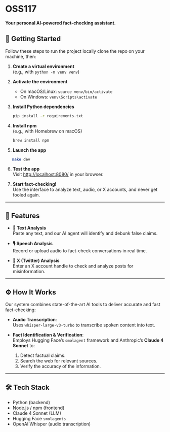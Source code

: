 # OSS117

**Your personal AI-powered fact-checking assistant.**

## 🚀 Getting Started

Follow these steps to run the project locally
clone the repo on your machine, then: 

1. **Create a virtual environment**  
   (e.g., with `python -m venv venv`)

2. **Activate the environment**  
   - On macOS/Linux: `source venv/bin/activate`  
   - On Windows: `venv\Scripts\activate`

3. **Install Python dependencies**  
   ```bash
   pip install -r requirements.txt
   ```

4. **Install npm**  
   (e.g., with Homebrew on macOS)  
   ```bash
   brew install npm
   ```
5. **Launch the app**
```bash
   make dev
   ```
6. **Test the app**  
   Visit [http://localhost:8080/](http://localhost:8080/) in your browser.

7. **Start fact-checking!**  
   Use the interface to analyze text, audio, or X accounts, and never get fooled again.

---

## 🧠 Features

- **📝 Text Analysis**  
  Paste any text, and our AI agent will identify and debunk false claims.

- **🎙️ Speech Analysis**  
  Record or upload audio to fact-check conversations in real time.

- **📱 X (Twitter) Analysis**  
  Enter an X account handle to check and analyze posts for misinformation.

---

## ⚙️ How It Works

Our system combines state-of-the-art AI tools to deliver accurate and fast fact-checking:

- **Audio Transcription**:  
  Uses `whisper-large-v3-turbo` to transcribe spoken content into text.

- **Fact Identification & Verification**:  
  Employs Hugging Face’s `smolagent` framework and Anthropic’s **Claude 4 Sonnet** to:
  1. Detect factual claims.
  2. Search the web for relevant sources.
  3. Verify the accuracy of the information.

---

## 🛠️ Tech Stack

- Python (backend)
- Node.js / npm (frontend)
- Claude 4 Sonnet (LLM)
- Hugging Face `smolagents`
- OpenAI Whisper (audio transcription)
